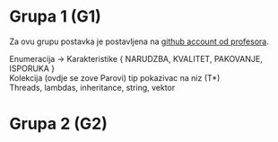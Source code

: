 # Grupa 1 (G1) 

Za ovu grupu postavka je postavljena na [github account od profesora](https://github.com/denis-music/cpp-programming-exams/blob/master/PRII_27062024.cpp).

Enumeracija -> Karakteristike { NARUDZBA, KVALITET, PAKOVANJE, ISPORUKA }<br>
Kolekcija (ovdje se zove Parovi) tip pokazivac na niz (T*)<br>
Threads, lambdas, inheritance, string, vektor<br>

# Grupa 2 (G2) 
